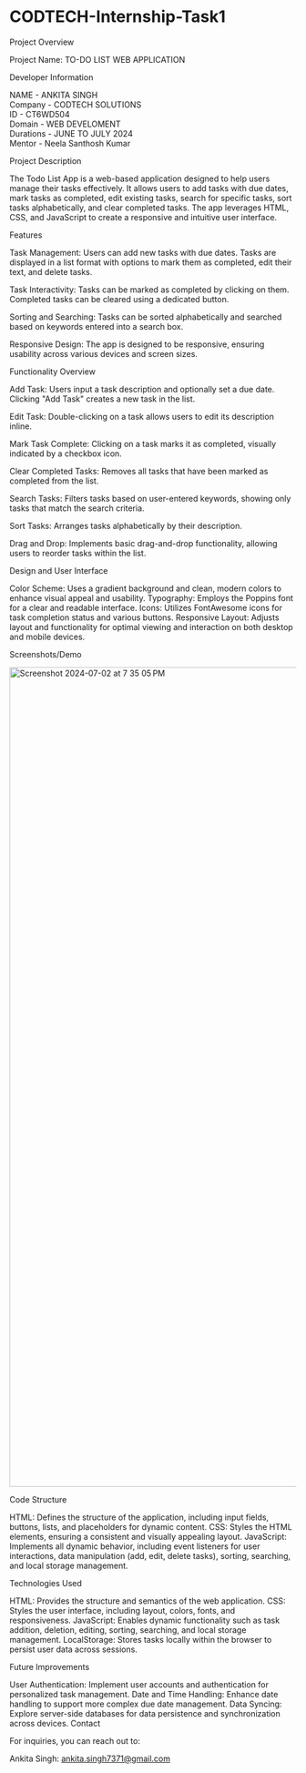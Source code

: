 # CODTECH-Internship-Task1

Project Overview

Project Name:  TO-DO LIST WEB APPLICATION

Developer Information

NAME      -  ANKITA SINGH                                   
Company   -  CODTECH SOLUTIONS                                                                                                                                                     
ID        -  CT6WD504                                                                                                                                                             
Domain    -  WEB DEVELOMENT                                                                                                                                                        
Durations -  JUNE TO JULY 2024                                                                                                                                                     
Mentor    -  Neela Santhosh Kumar 


 Project Description

The Todo List App is a web-based application designed to help users manage their tasks effectively. It allows users to add tasks with due dates, mark tasks as completed, edit existing tasks, search for specific tasks, sort tasks alphabetically, and clear completed tasks. The app leverages HTML, CSS, and JavaScript to create a responsive and intuitive user interface.


Features

Task Management: Users can add new tasks with due dates. Tasks are displayed in a list format with options to mark them as completed, edit their text, and delete tasks.

Task Interactivity: Tasks can be marked as completed by clicking on them. Completed tasks can be cleared using a dedicated button.

Sorting and Searching: Tasks can be sorted alphabetically and searched based on keywords entered into a search box.

Responsive Design: The app is designed to be responsive, ensuring usability across various devices and screen sizes.



 Functionality Overview

 

Add Task: Users input a task description and optionally set a due date. Clicking "Add Task" creates a new task in the list.

Edit Task: Double-clicking on a task allows users to edit its description inline.

Mark Task Complete: Clicking on a task marks it as completed, visually indicated by a checkbox icon.

Clear Completed Tasks: Removes all tasks that have been marked as completed from the list.

Search Tasks: Filters tasks based on user-entered keywords, showing only tasks that match the search criteria.

Sort Tasks: Arranges tasks alphabetically by their description.

Drag and Drop: Implements basic drag-and-drop functionality, allowing users to reorder tasks within the list.



Design and User Interface

Color Scheme: Uses a gradient background and clean, modern colors to enhance visual appeal and usability.
Typography: Employs the Poppins font for a clear and readable interface.
Icons: Utilizes FontAwesome icons for task completion status and various buttons.
Responsive Layout: Adjusts layout and functionality for optimal viewing and interaction on both desktop and mobile devices.


Screenshots/Demo

<img width="1440" alt="Screenshot 2024-07-02 at 7 35 05 PM" src="https://github.com/ankita2220/CODTECH-Internship-Task1/assets/141556515/845f1b2e-974c-423a-b40a-9e6d0cf213df">




Code Structure

HTML: Defines the structure of the application, including input fields, buttons, lists, and placeholders for dynamic content.
CSS: Styles the HTML elements, ensuring a consistent and visually appealing layout.
JavaScript: Implements all dynamic behavior, including event listeners for user interactions, data manipulation (add, edit, delete tasks), sorting, searching, and local storage management.


Technologies Used

HTML: Provides the structure and semantics of the web application.
CSS: Styles the user interface, including layout, colors, fonts, and responsiveness.
JavaScript: Enables dynamic functionality such as task addition, deletion, editing, sorting, searching, and local storage management.
LocalStorage: Stores tasks locally within the browser to persist user data across sessions.


Future Improvements

User Authentication: Implement user accounts and authentication for personalized task management.
Date and Time Handling: Enhance date handling to support more complex due date management.
Data Syncing: Explore server-side databases for data persistence and synchronization across devices.
Contact


For inquiries, you can reach out to:

Ankita Singh:  ankita.singh7371@gmail.com 

